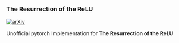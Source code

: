 ### The Resurrection of the ReLU

[![arXiv](https://img.shields.io/badge/arXiv-2502.22074-b31b1b.svg)](https://arxiv.org/abs/2505.22074)

Unofficial pytorch Implementation for **The Resurrection of the ReLU**